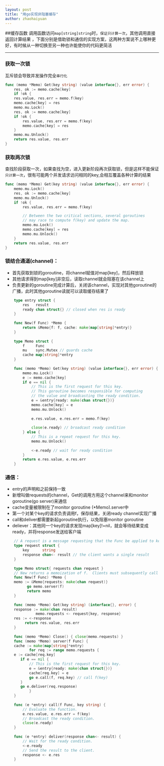 ```yaml
---
layout: post
title: "用go实现非阻塞缓存"
author: zhaohaiyuan
---
```

##缓存函数
调用函数访问`map[string]string`时，`保证只计算一次`，其他调用直接返回计算结果
，下面分别是借助锁和通信的实现方案，这两种方案说不上哪种更好，有时候从一种切换至另一种也许能使你的代码更简洁
- - -
### 获取一次锁
互斥锁会导致并发操作完全`串行化`

```go
func (memo *Memo) Get(key string) (value interface{}, err error) {
    res, ok := memo.cache[key] 
    if !ok {
    res.value, res.err = memo.f(key)
    memo.cache[key] = res
    memo.mu.Lock()
    res, ok := memo.cache[key]
    if !ok {
        res.value, res.err = memo.f(key)
        memo.cache[key] = res
    }
    memo.mu.Unlock()
    return res.value, res.err
}
```
### 获取两次锁
查找阶段获取一次，如果查找为空，进入更新阶段再次获取锁，但是这样不能保证`只计算一次`，很有可能两个并发请求访问相同的key,会相互覆盖各种计算的结果

```go
func (memo *Memo) Get(key string) (value interface{}, err error) {
    memo.mu.Lock()
    res, ok := memo.cache[key]
    memo.mu.Unlock()
    if !ok {
        res.value, res.err = memo.f(key)

        // Between the two critical sections, several goroutines
        // may race to compute f(key) and update the map.
        memo.mu.Lock()
        memo.cache[key] = res
        memo.mu.Unlock()
    }
    return res.value, res.err
}
```
### 锁结合通道(channel)：
- 首先获取到锁的goroutine，将channel赋值对map[key]，然后释放锁
- 其他请求得到map[key]非空后，读取channel就会阻塞在该channel上
- 负责更新的goroutine完成计算后，关闭该channel，实现对其他goroutine的广播，此时其他goroutine读就可以读取缓存结果了

```go
	type entry struct {
	    res   result
		ready chan struct{} // closed when res is ready
	}
	
	func New(f Func) *Memo {
	    return &Memo{f: f, cache: make(map[string]*entry)}
	}
	
	type Memo struct {
	    f     Func
		mu    sync.Mutex // guards cache
		cache map[string]*entry
	}
	
	func (memo *Memo) Get(key string) (value interface{}, err error) {
	    memo.mu.Lock()
		e := memo.cache[key]
		if e == nil {
		    // This is the first request for this key.
		    // This goroutine becomes responsible for computing
		    // the value and broadcasting the ready condition.
		    e = &entry{ready: make(chan struct{})}
		    memo.cache[key] = e
			memo.mu.Unlock()
	
			e.res.value, e.res.err = memo.f(key)
	
			close(e.ready) // broadcast ready condition
		} else {
		    // This is a repeat request for this key.
		    memo.mu.Unlock()
	
			<-e.ready // wait for ready condition
		}
		return e.res.value, e.res.err
	}
```
		
### 通信：
- entry的声明和之前保持一致
- 新增叫做requests的channel，Get的调用方用这个channel来和monitor goroutine(go server)来通信
- cache变量被限制在了monitor goroutine (*Memo).server中
- 第一个对某个key的请求负责调用f，保存结果，关闭ready channel实现广播
- call和deliver都需要新起goroutine执行，以免阻塞monitor goroutine
- deliever：其他同一个key的请求发现map[key]!=nil，就会等待结果变成ready，并将response发送给客户端
	 
```go
	// A request is a message requesting that the Func be applied to key.
	type request struct {
	    key      string
		response chan<- result // the client wants a single result
	}
	
	type Memo struct{ requests chan request }
	// New returns a memoization of f.  Clients must subsequently call Close.
	func New(f Func) *Memo {
	memo := &Memo{requests: make(chan request)}
	      go memo.server(f)
		  return memo
	}
	
	func (memo *Memo) Get(key string) (interface{}, error) {
	response := make(chan result)
		      memo.requests <- request{key, response}
	res := <-response
		 return res.value, res.err
	}
	
	func (memo *Memo) Close() { close(memo.requests) }
	func (memo *Memo) server(f Func) {
	cache := make(map[string]*entry)
		   for req := range memo.requests {
	e := cache[req.key]
	   if e == nil {
	       // This is the first request for this key.
	       e = &entry{ready: make(chan struct{})}
	       cache[req.key] = e
		   go e.call(f, req.key) // call f(key)
	   }
	   go e.deliver(req.response)
		   }
	}
	
	func (e *entry) call(f Func, key string) {
	    // Evaluate the function.
	    e.res.value, e.res.err = f(key)
		// Broadcast the ready condition.
		close(e.ready)
	}
	
	func (e *entry) deliver(response chan<- result) {
	    // Wait for the ready condition.
	    <-e.ready
		// Send the result to the client.
		response <- e.res
	}
```
		
		
		
		
